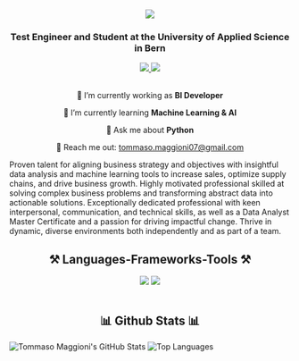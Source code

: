 <h1 align="center">
    <img src="https://readme-typing-svg.herokuapp.com/?font=Righteous&size=35&center=true&vCenter=true&width=500&height=70&duration=4000&lines=Hi+There!+👋;+I'm+Tommaso+Maggioni!;" />
</h1>
<h3 align="center">Test Engineer and Student at the University of Applied Science in Bern</h3>


<div align="center"> 
  <a href="tommaso.maggioni07@gmail.com" target="_blank">
    <img src="https://img.shields.io/badge/Gmail-D14836?style=for-the-badge&logo=gmail&logoColor=white" target="_blank" />
  </a> 
  <a href="https://www.linkedin.com/in/tommaso-maggioni/" target="_blank">
    <img src="https://img.shields.io/badge/LinkedIn-0077B5?style=for-the-badge&logo=linkedin&logoColor=white" target="_blank" />
  </a>
</div>

<br> 

<div align="center">
 
 🔭 I’m currently working as **BI Developer**
 
 🌱 I’m currently learning **Machine Learning & AI**

💬 Ask me about **Python**

📧 Reach me out: tommaso.maggioni07@gmail.com

 </div>
 
Proven talent for aligning business strategy and objectives with insightful data analysis and machine learning tools to increase sales, optimize supply chains, and drive business growth. Highly motivated professional skilled at solving complex business problems and transforming abstract data into actionable solutions. Exceptionally dedicated professional with keen interpersonal, communication, and technical skills, as well as a Data Analyst Master Certificate and a passion for driving impactful change. Thrive in dynamic, diverse environments both independently and as part of a team.

<h2 align="center">⚒️ Languages-Frameworks-Tools ⚒️</h2>
<div align="center">
    <img src="https://skillicons.dev/icons?i=vscode,github" />
    <img src="https://skillicons.dev/icons?i=python,mysql,opencv,tensorflow," /><br>
</div>

<br/>

<h2 align="center">📊 Github Stats 📊</h2>

![Tommaso Maggioni's GitHub Stats](https://github-readme-stats.vercel.app/api?username=tommasonov&show_icons=true&theme=radical)
![Top Languages](https://github-readme-stats.vercel.app/api/top-langs/?username=tommasonov&show_icons=true&theme=radical)
